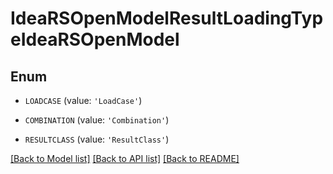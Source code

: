 # IdeaRSOpenModelResultLoadingTypeIdeaRSOpenModel


## Enum

* `LOADCASE` (value: `'LoadCase'`)

* `COMBINATION` (value: `'Combination'`)

* `RESULTCLASS` (value: `'ResultClass'`)

[[Back to Model list]](../README.md#documentation-for-models) [[Back to API list]](../README.md#documentation-for-api-endpoints) [[Back to README]](../README.md)


